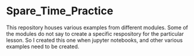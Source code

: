# Spare_Time_Practice

This repository houses various examples from different modules. Some of the modules do not say to create a specific respository for the particular lesson.  So I created this one when jupyter notebooks, and other various examples need to be created. 